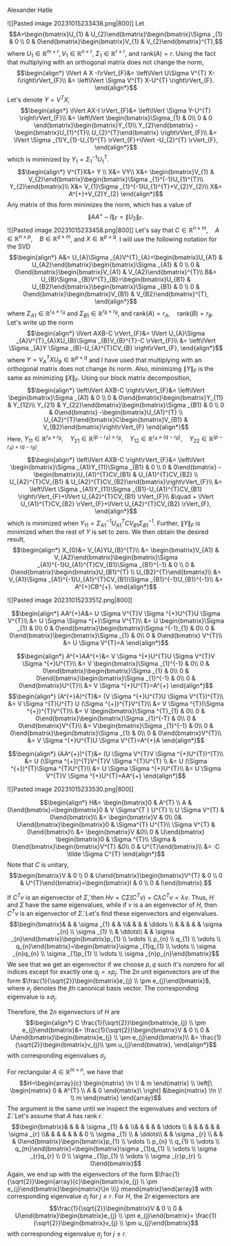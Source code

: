 Alexander Hatle

![[Pasted image 20231015233438.png|800]]
Let 
$$A=\begin{bmatrix}U_{1} & U_{2}\end{bmatrix}\begin{bmatrix}\Sigma _{1} & 0 \\ 0 & 0\end{bmatrix}\begin{bmatrix}V_{1}    &  V_{2}\end{bmatrix}^{T},$$
where $U_{1}\in \mathbb{R}^{m \times r},V_{1} \in \mathbb{R}^{n \times r}$,  $\Sigma _{1}\in \mathbb{R}^{r \times r},$ and $\text{rank}(A)=r$.
Using the fact that multiplying with an orthogonal matrix does not change the norm,
$$\begin{align*}
\lVert A X -I\rVert_{F}&=  \left\lVert U\Sigma V^{T} X-I\right\rVert_{F}\\
&= \left\lVert \Sigma V^{T} X-U^{T} \right\rVert_{F}.
\end{align*}$$
Let's denote $Y=V^{T}X$,
$$\begin{align*}
\lVert AX-I \rVert_{F}&= \left\lVert \Sigma Y-U^{T} \right\rVert_{F}\\
&= \left\lVert \begin{bmatrix}\Sigma_{1} & 0\\
0 & 0 \end{bmatrix}\begin{bmatrix}Y_{1}\\
Y_{2}\end{bmatrix} -\begin{bmatrix}U_{1}^{T}\\
U_{2}^{T}\end{bmatrix} \right\rVert_{F}\\
			&= \lVert \Sigma _{1}Y_{1}-U_{1}^{T} \rVert_{F}+\lVert -U_{2}^{T} \rVert_{F},
\end{align*}$$
which is minimized by $Y_{1}=\Sigma _{1}^{-1}U_{1}^{T}$.
$$\begin{align*}
V^{T}X&= Y \\
X&= VY\\
X&= \begin{bmatrix}V_{1} & V_{2}\end{bmatrix}\begin{bmatrix}\Sigma _{1}^{-1}U_{1}^{T}\\
Y_{2}\end{bmatrix}\\
X&= V_{1}\Sigma _{1}^{-1}U_{1}^{T}+V_{2}Y_{2}\\
X&= A^{+}+V_{2}Y_{2}
\end{align*}$$
Any matrix of this form minimizes the norm, which has a value of
$$\lVert AA^{+}-I \rVert_{F}=\lVert U_{2} \rVert_{F}.$$
![[Pasted image 20231015233458.png|800]]
Let's say that $C \in \mathbb{R}^{n \times m},\quad A \in \mathbb{R}^{n \times p},\quad B \in \mathbb{R}^{q \times m}$, and $X \in \mathbb{R}^{p \times q}$. 
I will use the following notation for the SVD
$$\begin{align*}
A&= U_{A}\Sigma _{A}V^{T}_{A}=\begin{bmatrix}U_{A1} & U_{A2}\end{bmatrix}\begin{bmatrix}\Sigma _{A1} & 0 \\ 0 & 0\end{bmatrix}\begin{bmatrix}V_{A1} & V_{A2}\end{bmatrix}^{T}\\
B&= U_{B}\Sigma _{B}V^{T}_{B}=\begin{bmatrix}U_{B1} & U_{B2}\end{bmatrix}\begin{bmatrix}\Sigma _{B1} & 0 \\ 0 & 0\end{bmatrix}\begin{bmatrix}V_{B1} & V_{B2}\end{bmatrix}^{T},
\end{align*}$$
where $\Sigma _{A1} \in \mathbb{R}^{r_{A} \times r_{A}}$ and $\Sigma _{B1} \in \mathbb{R}^{r_{B} \times r_{B}}$, and $\text{rank}(A)=r_{A},\quad \text{rank}(B)=r_{B}$.
Let's write up the norm
$$\begin{align*}
\lVert AXB-C \rVert_{F}&= \lVert U_{A}\Sigma _{A}V^{T}_{A}XU_{B}\Sigma _{B}V_{B}^{T}-C \rVert_{F}\\
	&= \left\lVert \Sigma _{A}Y \Sigma _{B}-U_{A}^{T}CV_{B} \right\rVert_{F},
\end{align*}$$
where $Y=V_{A}^{T}XU_{B}\in \mathbb{R}^{p \times q}$ and I have used that multiplying with an orthogonal matrix does not change its norm. Also, minimizing $\lVert Y \rVert_{F}$ is the same as minimizing $\lVert X \rVert_{F}$. Using our block matrix decomposition,
$$\begin{align*}
\left\lVert AXB-C \right\rVert_{F}&= \left\lVert \begin{bmatrix}\Sigma _{A1} & 0 \\ 0 & 0\end{bmatrix}\begin{bmatrix}Y_{11} & Y_{12}\\
Y_{21} & Y_{22}\end{bmatrix}\begin{bmatrix}\Sigma _{B1} & 0 \\ 0 & 0\end{bmatrix} -\begin{bmatrix}U_{A1}^{T} \\ U_{A2}^{T}\end{bmatrix}C\begin{bmatrix}V_{B1} & V_{B2}\end{bmatrix}\right\rVert_{F}
\end{align*}$$
Here, $Y_{11}\in \mathbb{R}^{r_{A} \times r_{B}}, \quad Y_{21}\in \mathbb{R}^{(p-r_{A}) \times r_{B}}, \quad Y_{12}\in \mathbb{R}^{r_{A}\times(q-r_{B})}, \quad Y_{22}\in \mathbb{R}^{(p-r_{A})\times(q-r_{B})}$. 
$$\begin{align*}
\left\lVert AXB-C \right\rVert_{F}&=  \left\lVert \begin{bmatrix}\Sigma _{A1}Y_{11}\Sigma _{B1} & 0 \\ 0 & 0\end{bmatrix} -\begin{bmatrix}U_{A1}^{T}CV_{B1} & U_{A1}^{T}CV_{B2} \\ U_{A2}^{T}CV_{B1} & U_{A2}^{T}CV_{B2}\end{bmatrix}\right\rVert_{F}\\
&= \left\lVert \Sigma _{A1}Y_{11}\Sigma _{B1}-U_{A1}^{T}CV_{B1} \right\rVert_{F}+\lVert U_{A2}^{T}CV_{B1} \rVert_{F}\\
&\quad + \lVert U_{A1}^{T}CV_{B2} \rVert_{F}+\lVert U_{A2}^{T}CV_{B2} \rVert_{F},
\end{align*}$$
which is minimized when $Y_{11}=\Sigma _{A1}^{-1}U_{A1}^{T}CV_{B1}\Sigma _{B1}^{-1}$. 
Further, $\lVert Y \rVert_{F}$ is minimized when the rest of $Y$ is set to zero. We then obtain the desired result,
$$\begin{align*}
X_{0}&= V_{A}YU_{B}^{T}\\
&= \begin{bmatrix}V_{A1}   &  V_{A2}\end{bmatrix}\begin{bmatrix}\Sigma _{A1}^{-1}U_{A1}^{T}CV_{B1}\Sigma _{B1}^{-1} & 0 \\ 0 & 0\end{bmatrix}\begin{bmatrix}U_{B1}^{T} \\ U_{B2}^{T}\end{bmatrix}\\
&= V_{A1}\Sigma _{A1}^{-1}U_{A1}^{T}CV_{B1}\Sigma _{B1}^{-1}U_{B1}^{-1}\\
&= A^{+}CB^{+}.
\end{align*}$$
<div style="page-break-after: always;"></div>


![[Pasted image 20231015233512.png|800]]

$$\begin{align*}
AA^{+}A&= U \Sigma V^{T}V \Sigma ^{+}U^{T}U \Sigma V^{T}\\
&= U \Sigma \Sigma ^{+}\Sigma V^{T}\\
&= U \begin{bmatrix}\Sigma _{1} & 0\\
0 & 0\end{bmatrix}\begin{bmatrix}\Sigma ^{-1}_{1} & 0\\
0 & 0\end{bmatrix}\begin{bmatrix}\Sigma _{1} & 0\\
0 & 0\end{bmatrix} V^{T}\\
&= U \Sigma V^{T}=A
\end{align*}$$

$$\begin{align*}
A^{+}AA^{+}&= V \Sigma ^{+}U^{T}U \Sigma V^{T}V \Sigma ^{+}U^{T}\\
&= V  \begin{bmatrix}\Sigma _{1}^{-1} & 0\\
0 & 0\end{bmatrix}\begin{bmatrix}\Sigma _{1} & 0\\
0 & 0\end{bmatrix}\begin{bmatrix}\Sigma _{1}^{-1} & 0\\
0 & 0\end{bmatrix}U^{T}\\
&= V \Sigma ^{+}U^{T}=A^{+}
\end{align*}$$
$$\begin{align*}
(A^{+}A)^{T}&= (V \Sigma ^{+}U^{T}U \Sigma V^{T})^{T}\\
&= V \Sigma ^{T}U^{T} U (\Sigma ^{+})^{T}V^{T}\\
&= V \Sigma ^{T}(\Sigma ^{+})^{T}V^{T}\\
&= V \begin{bmatrix}\Sigma ^{T}_{1} & 0\\
0 & 0\end{bmatrix}\begin{bmatrix}\Sigma _{1}^{-T} & 0\\
0 & 0\end{bmatrix}V^{T}\\
&= V\begin{bmatrix}\Sigma _{1}^{-1} & 0\\
0 & 0\end{bmatrix}\begin{bmatrix}\Sigma _{1} & 0\\
0 & 0\end{bmatrix}V^{T}\\
&= V \Sigma ^{+}U^{T}U \Sigma V^{T}=A^{+}A
\end{align*}$$

$$\begin{align*}
(AA^{+})^{T}&= (U \Sigma V^{T}V \Sigma ^{+}U^{T})^{T}\\
&= U (\Sigma ^{+})^{T}V^{T}V \Sigma ^{T}U^{T} \\
&= U (\Sigma ^{+})^{T}\Sigma ^{T}U^{T}\\
&= U \Sigma \Sigma ^{+}U^{T}\\
&= U \Sigma V^{T}V \Sigma ^{+}U^{T}=AA^{+}
\end{align*}$$
<div style="page-break-after: always;"></div>

![[Pasted image 20231015233530.png|800]]

$$\begin{align*}
H&= \begin{bmatrix}0 & A^{T} \\ A & 0\end{bmatrix}=\begin{bmatrix}0 & V \Sigma^{T } U^{T} \\ U \Sigma V^{T} & 0\end{bmatrix}\\
&= \begin{bmatrix}V  & 0\\
0& U\end{bmatrix}\begin{bmatrix}0 & \Sigma^{T} U^{T}\\
\Sigma V^{T}  & 0\end{bmatrix}\\
&= \begin{bmatrix}V &0\\
0 &  U\end{bmatrix} \begin{bmatrix}0 & \Sigma ^{T}\\
\Sigma  & 0\end{bmatrix}\begin{bmatrix}V^{T} &0\\
0 &  U^{T}\end{bmatrix}\\
&= :C \tilde \Sigma C^{T}
\end{align*}$$
Note that $C$ is unitary, 
$$\begin{bmatrix}V & 0 \\ 0 & U\end{bmatrix}\begin{bmatrix}V^{T} & 0 \\ 0 & U^{T}\end{bmatrix}=\begin{bmatrix}I & 0 \\ 0 & I\end{bmatrix}.$$

If $C^{T}v$ is an eigenvector of $\tilde \Sigma$, then $Hv=C \tilde \Sigma (C^{T}v)=C \lambda C^{T}v=\lambda v$.
Thus, $H$ and $\tilde \Sigma$ have the same eigenvalues, while if $v$ is a an eigenvector of $H$, then $C^{T}v$ is an eigenvector of $\tilde \Sigma$.
Let's find these eigenvectors and eigenvalues.
$$\begin{bmatrix}& &     &  \sigma _{1} &   &  \\&  &   &  & \ddots \\ & &   &   &   &  \sigma _{n} \\   \sigma _{1} \\ & \ddots\\ &   &  \sigma _{n}\end{bmatrix}\begin{bmatrix}p_{1} \\ \vdots \\ p_{n} \\ q_{1} \\ \vdots \\ q_{n}\end{bmatrix}=\begin{bmatrix}\sigma _{1}q_{1} \\ \vdots \\ \sigma _{n}q_{n} \\ \sigma _{1}p_{1} \\ \vdots \\ \sigma _{n}p_{n}\end{bmatrix}$$
We see that we get an eigenvector if we choose $p,q$ such it's nonzero for all indices except for exactly one $q_{j}=\pm p_{j}$.
The $2n$ unit eigenvectors are of the form $\frac{1}{\sqrt{2}}\begin{bmatrix}e_{j} \\ \pm e_{j}\end{bmatrix}$, where $e_{j}$ denotes the $j$th canonical basis vector. The corresponding eigenvalue is $\pm \sigma _{j}$. 

Therefore, the $2n$ eigenvectors of $H$ are 
$$\begin{align*}
C \frac{1}{\sqrt{2}}\begin{bmatrix}e_{j} \\ \pm e_{j}\end{bmatrix}&=  \frac{1}{\sqrt{2}}\begin{bmatrix}V & 0 \\ 0 & U\end{bmatrix}\begin{bmatrix}e_{j} \\ \pm e_{j}\end{bmatrix}\\
&= \frac{1}{\sqrt{2}}\begin{bmatrix}v_{j}\\
\pm u_{j}\end{bmatrix},
\end{align*}$$
with corresponding eigenvalues $\sigma _{j}$.

For rectangular $A \in \mathbb{R}^{m\times n}$, we have that 
$$H=\begin{array}{c}
\begin{matrix}
 \!n \! & m
\end{matrix} \\
\left[\ \begin{matrix}
0 & A^{T} \\ A & 0
	\end{matrix}\ \right]
	&\begin{matrix}
 \!n \! \\ m
\end{matrix}
\end{array}$$
The argument is the same until we inspect the eigenvalues and vectors of $\tilde \Sigma$. Let's assume that $A$ has rank $r$.
$$\begin{bmatrix}& &  &   &  \sigma _{1} &   &  \\&  & &  &  & \ddots \\ & &  & &   &   &  \sigma _{r} \\& & &  &   &   &     & 0 \\    \sigma _{1} \\ & \ddots\\ &   &  \sigma _{r} \\  &   &   & 0\end{bmatrix}\begin{bmatrix}p_{1} \\ \vdots \\ p_{n} \\ q_{1} \\ \vdots \\ q_{m}\end{bmatrix}=\begin{bmatrix}\sigma _{1}q_{1} \\ \vdots \\ \sigma _{r}q_{r} \\ 0 \\ \sigma _{1}p_{1} \\ \vdots \\ \sigma _{r}p_{r} \\ 0\end{bmatrix}$$
Again, we end up with the eigenvectors of the form $\frac{1}{\sqrt{2}}\begin{array}{c}\begin{bmatrix}e_{j} \\ \pm e_{j}\end{bmatrix}\begin{matrix}\}n \\\} m\end{matrix}\end{array}$  with corresponding eigenvalue $\sigma _{j}$ for $j \le r$.
For $H$, the $2r$ eigenvectors are
$$\frac{1}{\sqrt{2}}\begin{bmatrix}V & 0 \\ 0 & U\end{bmatrix}\begin{bmatrix}e_{j} \\ \pm e_{j}\end{bmatrix}= \frac{1}{\sqrt{2}}\begin{bmatrix}v_{j} \\ \pm u_{j}\end{bmatrix}$$
with corresponding eigenvalue $\sigma _{j}$ for $j\le r$.